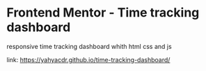 # Frontend Mentor - Time tracking dashboard
responsive time tracking dashboard whith html css and js

link: https://yahyacdr.github.io/time-tracking-dashboard/

